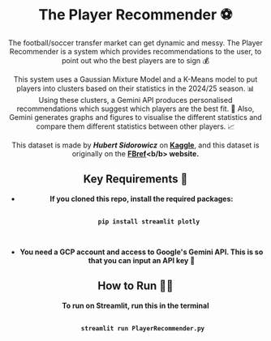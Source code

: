 <div style = 'text-align: center;'>
  <h1>The Player Recommender ⚽️ </h1>
  
  The football/soccer transfer market can get dynamic and messy. The Player Recommender is a system which provides recommendations to the user, to point out who the best players are to sign 💰

  This system uses a Gaussian Mixture Model and a K-Means model to put players into clusters based on their statistics in the 2024/25 season. 📊 
  Using these clusters, a Gemini API produces personalised recommendations which suggest which players are the best fit. 🤖 
  Also, Gemini generates graphs and figures to visualise the different statistics and compare them different statistics between other players. 📈 

  This dataset is made by <i><b>Hubert Sidorowicz</b></i> on <b><a href='https://www.kaggle.com/datasets/hubertsidorowicz/football-players-stats-2024-2025'>Kaggle</a></b>, and this dataset is originally on the <b><a href = 'https://fbref.com/en/comps/Big5/2024-2025/stats/players/2024-2025-Big-5-European-Leagues-Stats'>FBref</a><b/b> website.

  <h2>Key Requirements 🔐</h2>
  <ul>
    <li>If you cloned this repo, install the required packages:
    <pre>
    <code>
    pip install streamlit plotly
    </code>
    </pre>
    </li>
    <li>You need a GCP account and access to Google's Gemini API. This is so that you can input an <b>API key</b> 🔑</li>
  </ul>

  <h2>How to Run 🏃‍♂️</h2>
  <p>To run on Streamlit, run this in the terminal
  <pre>
    <code>
    streamlit run PlayerRecommender.py
    </code>
    </pre>
  </p>
</div>
